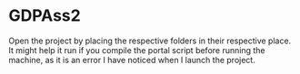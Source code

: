 # GDPAss2

Open the project by placing the respective folders in their respective place. It might help it run if you compile the portal script before 
running the machine, as it is an error I have noticed when I launch the project.
